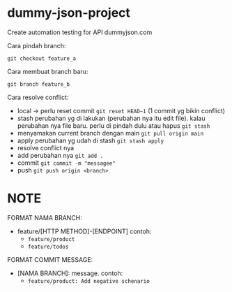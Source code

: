 # dummy-json-project
Create automation testing for API dummyjson.com


Cara pindah branch:
```
git checkout feature_a
```

Cara membuat branch baru:
```
git branch feature_b
```


Cara resolve conflict:

- local -> perlu reset commit
  `git reset HEAD~1` (1 commit yg bikin conflict)
- stash perubahan yg di lakukan (perubahan nya itu edit file). kalau perubahan nya file baru. perlu di pindah dulu atau hapus
  `git stash`
- menyamakan current branch dengan main
  `git pull origin main`
- apply perubahan yg udah di stash
  `git stash apply`
- resolve conflict nya
- add perubahan nya
  `git add .`
- commit
  `git commit -m "messagee"`
- push
  `git push origin <branch>`

# NOTE
FORMAT NAMA BRANCH:

- feature/[HTTP METHOD]-[ENDPOINT] contoh:
    - `feature/product`
    - `feature/todos`

FORMAT COMMIT MESSAGE:
- [NAMA BRANCH]: message. contoh:
    - `feature/product: Add negative schenario` 


